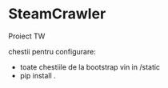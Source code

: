 # SteamCrawler
Proiect TW

chestii pentru configurare:
- toate chestiile de la bootstrap vin in /static
- pip install . 
